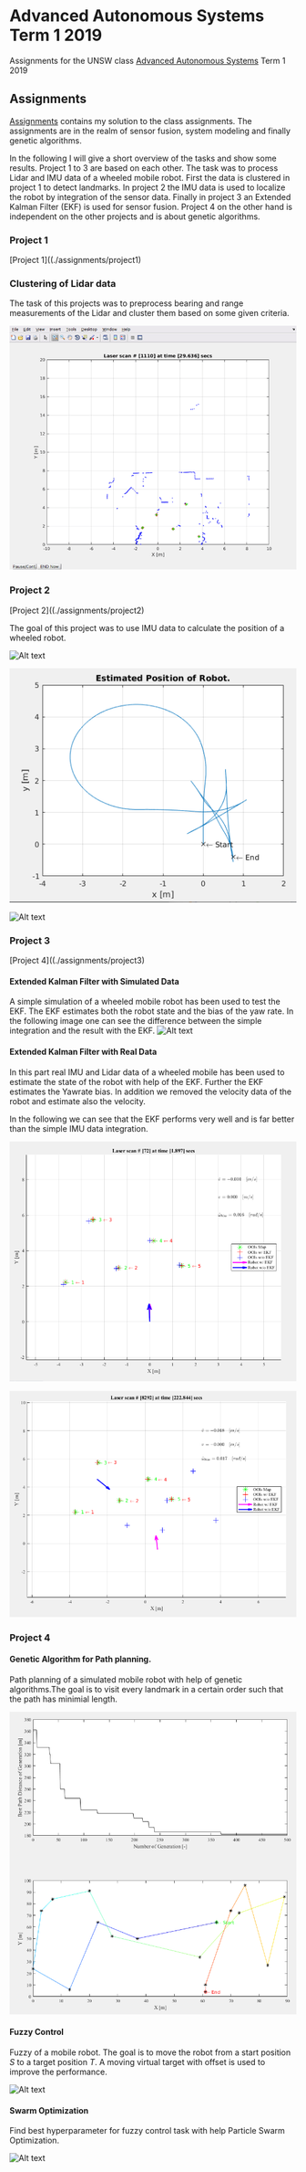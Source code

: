 # Advanced Autonomous Systems Term 1 2019
Assignments for the UNSW class [Advanced Autonomous Systems](https://www.handbook.unsw.edu.au/undergraduate/courses/2019/MTRN4010) Term 1 2019

## Assignments
[Assignments](./assignments) contains my solution to the class assignments.
The assignments are in the realm of sensor fusion, system modeling and finally genetic algorithms.

In the following I will give a short overview of the tasks and show some results.
Project 1 to 3 are based on each other. The task was to process Lidar and IMU data of a wheeled mobile robot.
First the data is clustered in project 1 to detect landmarks.
In project 2 the IMU data is used to localize the robot by integration of the sensor data.
Finally in project 3 an Extended Kalman Filter (EKF) is used for sensor fusion.
Project 4 on the other hand is independent on the other projects and is about genetic algorithms.

### Project 1
[Project 1]((./assignments/project1)

### Clustering of Lidar data
The task of this projects was to preprocess bearing and range measurements of the Lidar and cluster them based on some given criteria.

![Alt text](./assignments/project1/results/plot_clustering.gif?raw=true "Results Clustering.")


### Project 2
[Project 2]((./assignments/project2)

The goal of this project was to use IMU data to calculate the position of a wheeled robot.

![Alt text](./assignments/project2/results/plot_sim_path.png?raw=true "Integrated Yawrate.")

![Alt text](./assignments/project2/results/plot_robot_pos.png?raw=true "Resulting Path")

![Alt text](./assignments/project2/results/plot_robot_pos.gif?raw=true "Path Video.")

### Project 3
[Project 4]((./assignments/project3)


#### Extended Kalman Filter with Simulated Data
A simple simulation of a wheeled mobile robot has been used to test the EKF.
The EKF estimates both the robot state and the bias of the yaw rate.
In the following image one can see the difference between the simple integration and the result with the EKF.
![Alt text](./assignments/project3/results/plot_sim_path.gif?raw=true "EKF Simulation Data.")

#### Extended Kalman Filter with Real Data
In this part real IMU and Lidar data of a wheeled mobile has been used to estimate the state of the robot with help of the EKF. Further the EKF estimates the Yawrate bias. In addition we removed the velocity data of the robot and estimate also the velocity.

In the following we can see that the EKF performs very well and is far better than the simple IMU data integration.

![Alt text](./assignments/project3/results/plot_ekf_real_start.png?raw=true "Real Data EKF Start Time.")

![Alt text](./assignments/project3/results/plot_ekf_real_end.png?raw=true "Real Data EKF End Time.")

### Project 4

#### Genetic Algorithm for Path planning.
Path planning of a simulated mobile robot with help of genetic algorithms.The goal is to visit every landmark in a certain order such that the path has minimial length.

![Alt text](./assignments/project4/results/plot_genetic_algo.png?raw=true "Results of Genetic Algorithm Path Planning.")


#### Fuzzy Control
Fuzzy of a mobile robot. The goal is to move the robot from a start position $S$ to a target position $T$. A moving virtual target with offset is used to improve the performance.

![Alt text](./results/plot_fuzzy_control.png?raw=true "Frame of Mobile Robot Simulation.")


#### Swarm Optimization
Find best hyperparameter for fuzzy control task with help Particle Swarm Optimization.

![Alt text](./results/plot_particle_swarm.png?raw=true "Results of Swarm Optimization for Fuzzy Control of Mobile Robot.")
